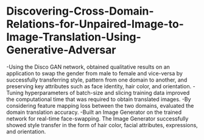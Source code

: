 # Discovering-Cross-Domain-Relations-for-Unpaired-Image-to-Image-Translation-Using-Generative-Adversar
-Using the Disco GAN network, obtained qualitative results on an application to swap the gender from male to female and vice-versa by successfully transferring style, pattern from one domain to another, and preserving key attributes such as face identity, hair color, and orientation. -Tuning hyperparameters of batch-size and slicing training data improved the computational time that was required to obtain translated images. -By considering feature mapping loss between the two domains, evaluated the domain translation accuracy. -Built an Image Generator on the trained network for real-time face-swapping. The Image Generator successfully showed style transfer in the form of hair color, facial attributes, expressions, and orientation.

